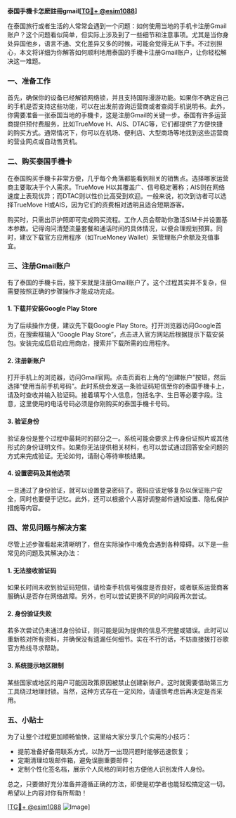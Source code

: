 **泰国手機卡怎麽註冊gmail[[TG💪+ @esim1088](https://t.me/s/esim1088)]**

在泰国旅行或者生活的人常常会遇到一个问题：如何使用当地的手机卡注册Gmail账户？这个问题看似简单，但实际上涉及到了一些细节和注意事项。尤其是当你身处异国他乡，语言不通、文化差异又多的时候，可能会觉得无从下手。不过别担心，本文将详细为你解答如何顺利地用泰国的手機卡注册Gmail账户，让你轻松解决这一难题。

### 一、准备工作

首先，确保你的设备已经解锁网络锁，并且支持国际漫游功能。如果你不确定自己的手机是否支持这些功能，可以在出发前咨询运营商或者查阅手机说明书。此外，你需要准备一张泰国当地的手機卡，这是注册Gmail的关键一步。泰国有许多运营商提供预付费服务，比如TrueMove H、AIS、DTAC等，它们都提供了方便快捷的购买方式。通常情况下，你可以在机场、便利店、大型商场等地找到这些运营商的营业网点或自动售货机。

### 二、购买泰国手機卡

在泰国购买手機卡非常方便，几乎每个角落都能看到相关的销售点。选择哪家运营商主要取决于个人需求。TrueMove H以其覆盖广、信号稳定著称；AIS则在网络速度上表现优异；而DTAC则以性价比高受到欢迎。一般来说，初次到访者可以选择TrueMove H或AIS，因为它们的资费相对透明且适合短期游客。

购买时，只需出示护照即可完成购买流程。工作人员会帮助你激活SIM卡并设置基本参数。记得询问清楚流量套餐和通话时间的具体情况，以便合理规划预算。同时，建议下载官方应用程序（如TrueMoney Wallet）来管理账户余额及充值事宜。

### 三、注册Gmail账户

有了泰国的手機卡后，接下来就是注册Gmail账户了。这个过程其实并不复杂，但需要按照正确的步骤操作才能成功完成。

#### 1. 下载并安装Google Play Store

为了后续操作方便，建议先下载Google Play Store。打开浏览器访问Google首页，在搜索框输入“Google Play Store”，点击进入官方网站后根据提示下载安装包。安装完成后启动应用商店，搜索并下载所需的应用程序。

#### 2. 注册新账户

打开手机上的浏览器，访问Gmail官网。点击页面右上角的“创建帐户”按钮，然后选择“使用当前手机号码”。此时系统会发送一条验证码短信至你的泰国手機卡上，请及时查收并输入验证码。接着填写个人信息，包括名字、生日等必要字段。注意，这里使用的电话号码必须是你刚购买的泰国手機卡号码。

#### 3. 验证身份

验证身份是整个过程中最耗时的部分之一。系统可能会要求上传身份证照片或其他形式的身份证明文件。如果你无法提供相关材料，也可以尝试通过回答安全问题的方式来完成验证。无论如何，请耐心等待审核结果。

#### 4. 设置密码及其他选项

一旦通过了身份验证，就可以设置登录密码了。密码应该足够复杂以保证账户安全，同时也要便于记忆。此外，还可以根据个人喜好调整邮件通知设置、隐私保护措施等内容。

### 四、常见问题与解决方案

尽管上述步骤看起来清晰明了，但在实际操作中难免会遇到各种障碍。以下是一些常见的问题及其解决办法：

#### 1. 无法接收验证码

如果长时间未收到验证码短信，请检查手机信号强度是否良好，或者联系运营商客服确认是否存在网络故障。另外，也可以尝试更换不同的时间段再次尝试。

#### 2. 身份验证失败

若多次尝试仍未通过身份验证，则可能是因为提供的信息不完整或错误。此时可以重新核对所有资料，并确保没有遗漏任何细节。实在不行的话，不妨直接拨打谷歌官方热线寻求帮助。

#### 3. 系统提示地区限制

某些国家或地区的用户可能因政策原因被禁止创建新账户。这时就需要借助第三方工具绕过地理封锁。当然，这种方式存在一定风险，请谨慎考虑后再决定是否采用。

### 五、小贴士

为了让整个过程更加顺畅愉快，这里给大家分享几个实用的小技巧：

- 提前准备好备用联系方式，以防万一出现问题时能够迅速恢复；
- 定期清理垃圾邮件箱，避免误删重要邮件；
- 定制个性化签名档，展示个人风格的同时也方便他人识别发件人身份。

总之，只要做好充分准备并遵循正确的方法，即使是初学者也能轻松搞定这一切。希望以上内容对你有所帮助！

[[TG💪+ @esim1088](https://t.me/s/esim1088) ![Image](https://i.postimg.cc/4NQfJmqS/Snipaste-2025-05-13-00-14-12.png)]